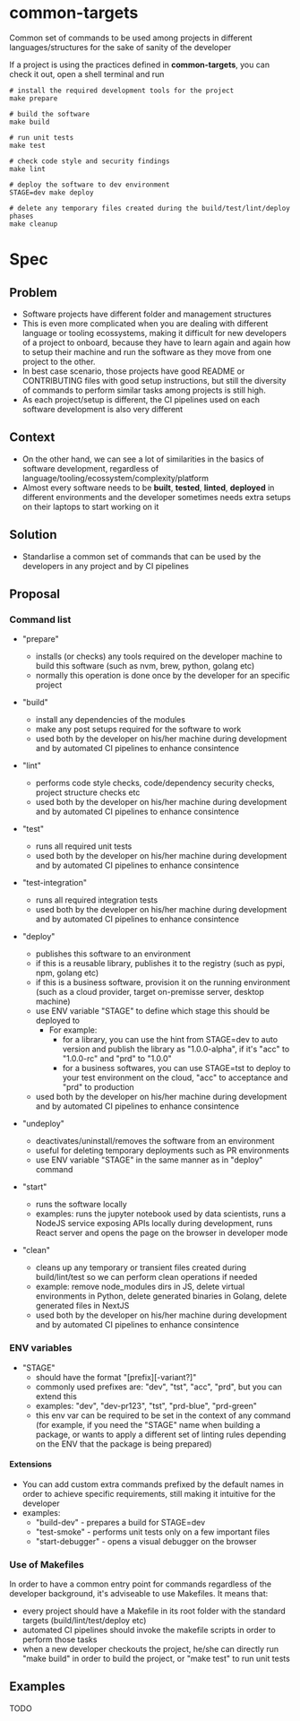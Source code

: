 # common-targets

Common set of commands to be used among projects in different languages/structures for the sake of sanity of the developer

If a project is using the practices defined in **common-targets**, you can check it out, open a shell terminal and run

```
# install the required development tools for the project
make prepare

# build the software
make build

# run unit tests
make test

# check code style and security findings
make lint

# deploy the software to dev environment
STAGE=dev make deploy

# delete any temporary files created during the build/test/lint/deploy phases
make cleanup
```

# Spec

## Problem

- Software projects have different folder and management structures
- This is even more complicated when you are dealing with different language or tooling ecossystems, making it difficult for new developers of a project to onboard, because they have to learn again and again how to setup their machine and run the software as they move from one project to the other.
- In best case scenario, those projects have good README or CONTRIBUTING files with good setup instructions, but still the diversity of commands to perform similar tasks among projects is still high.
- As each project/setup is different, the CI pipelines used on each software development is also very different

## Context

- On the other hand, we can see a lot of similarities in the basics of software development, regardless of language/tooling/ecossystem/complexity/platform
- Almost every software needs to be **built**, **tested**, **linted**, **deployed** in different environments and the developer sometimes needs extra setups on their laptops to start working on it
 
## Solution

- Standarlise a common set of commands that can be used by the developers in any project and by CI pipelines

## Proposal

### Command list

- "prepare"
  - installs (or checks) any tools required on the developer machine to build this software (such as nvm, brew, python, golang etc)
  - normally this operation is done once by the developer for an specific project

- "build"
  - install any dependencies of the modules
  - make any post setups required for the software to work
  - used both by the developer on his/her machine during development and by automated CI pipelines to enhance consintence
 
- "lint"
  - performs code style checks, code/dependency security checks, project structure checks etc
  - used both by the developer on his/her machine during development and by automated CI pipelines to enhance consintence
 
- "test"
  - runs all required unit tests
  - used both by the developer on his/her machine during development and by automated CI pipelines to enhance consintence

- "test-integration"
  - runs all required integration tests
  - used both by the developer on his/her machine during development and by automated CI pipelines to enhance consintence

- "deploy"
  - publishes this software to an environment
  - if this is a reusable library, publishes it to the registry (such as pypi, npm, golang etc)
  - if this is a business software, provision it on the running environment (such as a cloud provider, target on-premisse server, desktop machine)
  - use ENV variable "STAGE" to define which stage this should be deployed to
    - For example:
      - for a library, you can use the hint from STAGE=dev to auto version and publish the library as "1.0.0-alpha", if it's "acc" to "1.0.0-rc" and "prd" to "1.0.0"
      - for a business softwares, you can use STAGE=tst to deploy to your test environment on the cloud, "acc" to acceptance and "prd" to production
  - used both by the developer on his/her machine during development and by automated CI pipelines to enhance consintence

- "undeploy"
  - deactivates/uninstall/removes the software from an environment
  - useful for deleting temporary deployments such as PR environments
  - use ENV variable "STAGE" in the same manner as in "deploy" command

- "start"
  - runs the software locally
  - examples: runs the jupyter notebook used by data scientists, runs a NodeJS service exposing APIs locally during development, runs React server and opens the page on the browser in developer mode

- "clean"
  - cleans up any temporary or transient files created during build/lint/test so we can perform clean operations if needed
  - example: remove node_modules dirs in JS, delete virtual environments in Python, delete generated binaries in Golang, delete generated files in NextJS
  - used both by the developer on his/her machine during development and by automated CI pipelines to enhance consintence

### ENV variables

- "STAGE"
  - should have the format "[prefix][-variant?]"
  - commonly used prefixes are: "dev", "tst", "acc", "prd", but you can extend this
  - examples: "dev", "dev-pr123", "tst", "prd-blue", "prd-green"
  - this env var can be required to be set in the context of any command (for example, if you need the "STAGE" name when building a package, or wants to apply a different set of linting rules depending on the ENV that the package is being prepared)

#### Extensions

- You can add custom extra commands prefixed by the default names in order to achieve specific requirements, still making it intuitive for the developer
- examples:
  - "build-dev" - prepares a build for STAGE=dev
  - "test-smoke" - performs unit tests only on a few important files
  - "start-debugger" - opens a visual debugger on the browser

### Use of Makefiles

In order to have a common entry point for commands regardless of the developer background, it's adviseable to use Makefiles. It means that:

- every project should have a Makefile in its root folder with the standard targets (build/lint/test/deploy etc)
- automated CI pipelines should invoke the makefile scripts in order to perform those tasks
- when a new developer checkouts the project, he/she can directly run "make build" in order to build the project, or "make test" to run unit tests

## Examples

TODO
